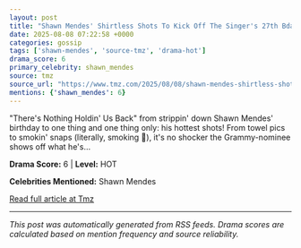 ```yaml
---
layout: post
title: "Shawn Mendes' Shirtless Shots To Kick Off The Singer's 27th Bday!"
date: 2025-08-08 07:22:58 +0000
categories: gossip
tags: ['shawn-mendes', 'source-tmz', 'drama-hot']
drama_score: 6
primary_celebrity: shawn_mendes
source: tmz
source_url: "https://www.tmz.com/2025/08/08/shawn-mendes-shirtless-shots-to-kick-off-the-singer-s-27th-bday/"
mentions: {'shawn_mendes': 6}
---
```


"There's Nothing Holdin' Us Back" from strippin' down Shawn Mendes' birthday to one thing and one thing only: his hottest shots! From towel pics to smokin' snaps (literally, smoking 🚬), it's no shocker the Grammy-nominee shows off what he's…

**Drama Score:** 6 | **Level:** HOT

**Celebrities Mentioned:** Shawn Mendes

[Read full article at Tmz](https://www.tmz.com/2025/08/08/shawn-mendes-shirtless-shots-to-kick-off-the-singer-s-27th-bday/)

---
*This post was automatically generated from RSS feeds. Drama scores are calculated based on mention frequency and source reliability.*
